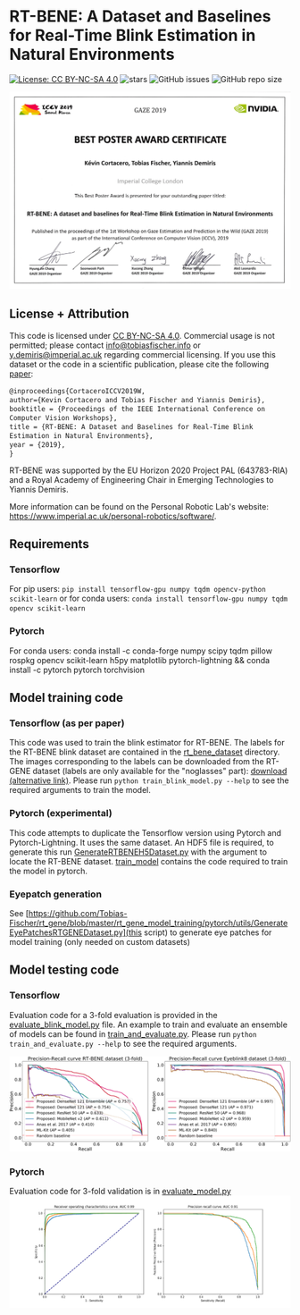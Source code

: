 # RT-BENE: A Dataset and Baselines for Real-Time Blink Estimation in Natural Environments
[![License: CC BY-NC-SA 4.0](https://img.shields.io/badge/License-CC%20BY--NC--SA%204.0-lightgrey.svg?style=flat-square)](https://creativecommons.org/licenses/by-nc-sa/4.0/)
![stars](https://img.shields.io/github/stars/Tobias-Fischer/rt_gene.svg?style=flat-square)
![GitHub issues](https://img.shields.io/github/issues/Tobias-Fischer/rt_gene.svg?style=flat-square)
![GitHub repo size](https://img.shields.io/github/repo-size/Tobias-Fischer/rt_gene.svg?style=flat-square)

![Best Poster Award](../assets/rt_bene_best_poster_award.png)


## License + Attribution
This code is licensed under [CC BY-NC-SA 4.0](https://creativecommons.org/licenses/by-nc-sa/4.0/). Commercial usage is not permitted; please contact <info@tobiasfischer.info> or <y.demiris@imperial.ac.uk> regarding commercial licensing. If you use this dataset or the code in a scientific publication, please cite the following [paper](http://openaccess.thecvf.com/content_ICCVW_2019/html/GAZE/Cortacero_RT-BENE_A_Dataset_and_Baselines_for_Real-Time_Blink_Estimation_in_ICCVW_2019_paper.html):

```
@inproceedings{CortaceroICCV2019W,
author={Kevin Cortacero and Tobias Fischer and Yiannis Demiris},
booktitle = {Proceedings of the IEEE International Conference on Computer Vision Workshops},
title = {RT-BENE: A Dataset and Baselines for Real-Time Blink Estimation in Natural Environments},
year = {2019},
}
```

RT-BENE was supported by the EU Horizon 2020 Project PAL (643783-RIA) and a Royal Academy of Engineering Chair in Emerging Technologies to Yiannis Demiris.

More information can be found on the Personal Robotic Lab's website: <https://www.imperial.ac.uk/personal-robotics/software/>.

## Requirements
### Tensorflow
For pip users: `pip install tensorflow-gpu numpy tqdm opencv-python scikit-learn` or for conda users: `conda install tensorflow-gpu numpy tqdm opencv scikit-learn`
### Pytorch
For conda users: conda install -c conda-forge numpy scipy tqdm pillow rospkg opencv scikit-learn h5py matplotlib pytorch-lightning && conda install -c pytorch pytorch torchvision

## Model training code
### Tensorflow (as per paper)
This code was used to train the blink estimator for RT-BENE. The labels for the RT-BENE blink dataset are contained in the [rt_bene_dataset](../rt_bene_dataset) directory. The images corresponding to the labels can be downloaded from the RT-GENE dataset (labels are only available for the "noglasses" part): [download](https://zenodo.org/record/2529036) [(alternative link)](https://goo.gl/tfUaDm). Please run `python train_blink_model.py --help` to see the required arguments to train the model.
### Pytorch (experimental)
This code attempts to duplicate the Tensorflow version using Pytorch and Pytorch-Lightning. It uses the same dataset. An HDF5 file is required, to generate this run [GenerateRTBENEH5Dataset.py](pytorch/util/GenerateRTBENEH5Dataset.py) with the argument to locate the RT-BENE dataset.
[train_model](pytorch/train_model.py) contains the code required to train the model in pytorch.
### Eyepatch generation
See [https://github.com/Tobias-Fischer/rt_gene/blob/master/rt_gene_model_training/pytorch/utils/GenerateEyePatchesRTGENEDataset.py](this script) to generate eye patches for model training (only needed on custom datasets)


## Model testing code
### Tensorflow
Evaluation code for a 3-fold evaluation is provided in the [evaluate_blink_model.py](tensorflow/evaluate_blink_model.py) file. An example to train and evaluate an ensemble of models can be found in [train_and_evaluate.py](tensorflow/train_and_evaluate.py). Please run `python train_and_evaluate.py --help` to see the required arguments.

![Results](../assets/rt_bene_precision_recall.png)
### Pytorch
Evaluation code for 3-fold validation is in [evaluate_model.py](pytorch/evaluate_model.py)
![Results](../assets/rtbene_pytorch_resnet18.png)
